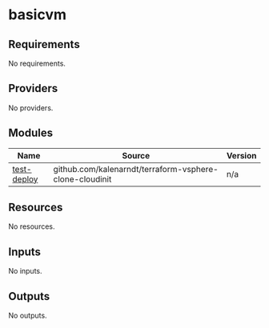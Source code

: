 # basicvm

<!-- BEGINNING OF PRE-COMMIT-TERRAFORM DOCS HOOK -->
## Requirements

No requirements.

## Providers

No providers.

## Modules

| Name | Source | Version |
|------|--------|---------|
| <a name="module_test-deploy"></a> [test-deploy](#module\_test-deploy) | github.com/kalenarndt/terraform-vsphere-clone-cloudinit | n/a |

## Resources

No resources.

## Inputs

No inputs.

## Outputs

No outputs.
<!-- END OF PRE-COMMIT-TERRAFORM DOCS HOOK -->
